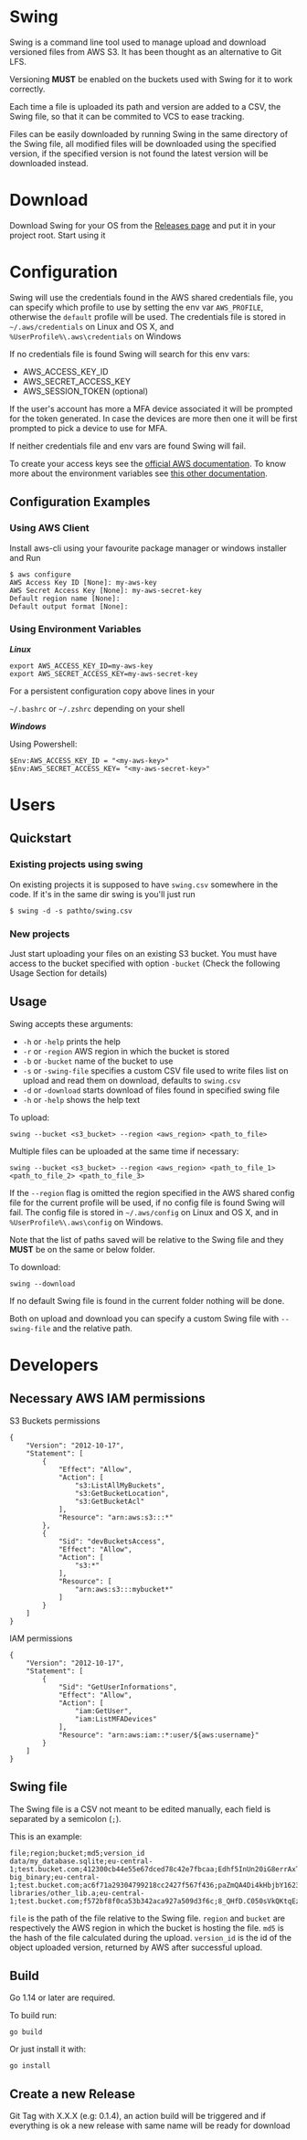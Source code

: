 # Swing

Swing is a command line tool used to manage upload and download versioned files from AWS S3. It has been thought as an alternative to Git LFS.

Versioning **MUST** be enabled on the buckets used with Swing for it to work correctly.

Each time a file is uploaded its path and version are added to a CSV, the Swing file, so that it can be commited to VCS to ease tracking.

Files can be easily downloaded by running Swing in the same directory of the Swing file, all modified files will be downloaded using the specified version, if the specified version is not found the latest version will be downloaded instead.

# Download

Download Swing for your OS from the [Releases page][swing-releases] and put it in your project root. Start using it

# Configuration

Swing will use the credentials found in the AWS shared credentials file, you can specify which profile to use by setting the env var `AWS_PROFILE`, otherwise the `default` profile will be used. The credentials file is stored in `~/.aws/credentials` on Linux and OS X, and `%UserProfile%\.aws\credentials` on Windows

If no credentials file is found Swing will search for this env vars:

- AWS_ACCESS_KEY_ID
- AWS_SECRET_ACCESS_KEY
- AWS_SESSION_TOKEN (optional)

If the user's account has more a MFA device associated it will be prompted for the token generated.
In case the devices are more then one it will be first prompted to pick a device to use for MFA.

If neither credentials file and env vars are found Swing will fail.

To create your access keys see the [official AWS documentation][aws-credentials-docs].
To know more about the environment variables see [this other documentation][aws-env-vars-docs].

## Configuration Examples

### Using AWS Client

Install aws-cli using your favourite package manager or windows installer and Run

```
$ aws configure
AWS Access Key ID [None]: my-aws-key
AWS Secret Access Key [None]: my-aws-secret-key
Default region name [None]:
Default output format [None]:
```

### Using Environment Variables

**_Linux_**

```
export AWS_ACCESS_KEY_ID=my-aws-key
export AWS_SECRET_ACCESS_KEY=my-aws-secret-key
```

For a persistent configuration copy above lines in your

`~/.bashrc` or `~/.zshrc` depending on your shell

**_Windows_**

Using Powershell:

```
$Env:AWS_ACCESS_KEY_ID = "<my-aws-key>"
$Env:AWS_SECRET_ACCESS_KEY= "<my-aws-secret-key>"
```

# Users

## Quickstart

### Existing projects using swing

On existing projects it is supposed to have `swing.csv` somewhere in the code. If it's in the same dir swing is you'll just run

```
$ swing -d -s pathto/swing.csv
```

### New projects

Just start uploading your files on an existing S3 bucket. You must have access to the bucket specified with option `-bucket` (Check the following Usage Section for details)

## Usage

Swing accepts these arguments:

- `-h` or `-help` prints the help
- `-r` or `-region` AWS region in which the bucket is stored
- `-b` or `-bucket` name of the bucket to use
- `-s` or `-swing-file` specifies a custom CSV file used to write files list on upload and read them on download, defaults to `swing.csv`
- `-d` or `-download` starts download of files found in specified swing file
- `-h` or `-help` shows the help text

To upload:

```
swing --bucket <s3_bucket> --region <aws_region> <path_to_file>
```

Multiple files can be uploaded at the same time if necessary:

```
swing --bucket <s3_bucket> --region <aws_region> <path_to_file_1> <path_to_file_2> <path_to_file_3>
```

If the `--region` flag is omitted the region specified in the AWS shared config file for the current profile will be used, if no config file is found Swing will fail. The config file is stored in `~/.aws/config` on Linux and OS X, and in `%UserProfile%\.aws\config` on Windows.

Note that the list of paths saved will be relative to the Swing file and they **MUST** be on the same or below folder.

To download:

```
swing --download
```

If no default Swing file is found in the current folder nothing will be done.

Both on upload and download you can specify a custom Swing file with `--swing-file` and the relative path.

# Developers

## Necessary AWS IAM permissions

S3 Buckets permissions

```
{
    "Version": "2012-10-17",
    "Statement": [
        {
            "Effect": "Allow",
            "Action": [
                "s3:ListAllMyBuckets",
                "s3:GetBucketLocation",
                "s3:GetBucketAcl"
            ],
            "Resource": "arn:aws:s3:::*"
        },
        {
            "Sid": "devBucketsAccess",
            "Effect": "Allow",
            "Action": [
                "s3:*"
            ],
            "Resource": [
                "arn:aws:s3:::mybucket*"
            ]
        }
    ]
}
```

IAM permissions

```
{
    "Version": "2012-10-17",
    "Statement": [
        {
            "Sid": "GetUserInformations",
            "Effect": "Allow",
            "Action": [
                "iam:GetUser",
                "iam:ListMFADevices"
            ],
            "Resource": "arn:aws:iam::*:user/${aws:username}"
        }
    ]
}
```

## Swing file

The Swing file is a CSV not meant to be edited manually, each field is separated by a semicolon (`;`).

This is an example:

```
file;region;bucket;md5;version_id
data/my_database.sqlite;eu-central-1;test.bucket.com;412300cb44e55e67dced78c42e7fbcaa;Edhf5InUn20iG8errAxTo3qjZx.OCXjE
big_binary;eu-central-1;test.bucket.com;ac6f71a29304799218cc2427f567f436;paZmQA4Di4kHbjbY1623l1raqqgYWRG3
libraries/other_lib.a;eu-central-1;test.bucket.com;f572bf8f0ca53b342aca927a509d3f6c;8_QHfD.C050sVkQKtqEz1jay7ZqGn2lZ
```

`file` is the path of the file relative to the Swing file.
`region` and `bucket` are respectively the AWS region in which the bucket is hosting the file.
`md5` is the hash of the file calculated during the upload.
`version_id` is the id of the object uploaded version, returned by AWS after successful upload.

## Build

Go 1.14 or later are required.

To build run:

```
go build
```

Or just install it with:

```
go install
```

## Create a new Release

Git Tag with X.X.X (e.g: 0.1.4), an action build will be triggered and if everything is ok a new release with same name will be ready for download

[aws-env-vars-docs]: https://docs.aws.amazon.com/cli/latest/userguide/cli-configure-envvars.html
[aws-credentials-docs]: https://docs.aws.amazon.com/IAM/latest/UserGuide/id_credentials_access-keys.html#Using_CreateAccessKey
[swing-releases]: https://github.com/moldiscovery/swing/releases
